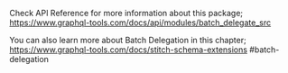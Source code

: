 Check API Reference for more information about this package;
https://www.graphql-tools.com/docs/api/modules/batch_delegate_src

You can also learn more about Batch Delegation in this chapter;
https://www.graphql-tools.com/docs/stitch-schema-extensions #batch-delegation
